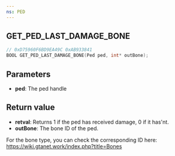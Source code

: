 ```yaml
---
ns: PED
---
```

## GET_PED_LAST_DAMAGE_BONE

```c
// 0xD75960F6BD9EA49C 0xAB933841
BOOL GET_PED_LAST_DAMAGE_BONE(Ped ped, int* outBone);
```

## Parameters
* **ped**: The ped handle

## Return value
* **retval**: Returns 1 if the ped has received damage, 0 if it has'nt.
* **outBone**: The bone ID of the ped.

For the bone type, you can check the corresponding ID here:
https://wiki.gtanet.work/index.php?title=Bones


